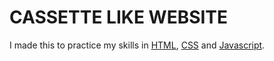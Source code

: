 # CASSETTE LIKE WEBSITE

I made this to practice my skills in [HTML](https://en.wikipedia.org/wiki/HTML), [CSS](https://en.wikipedia.org/wiki/Cascading_Style_Sheets) and [Javascript](https://en.wikipedia.org/wiki/JavaScript).
